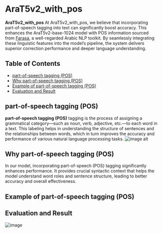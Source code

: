 # AraT5v2_with_pos

**AraT5v2_with_pos** At AraT5v2_with_pos, we believe that incorporating part-of-speech tagging into text can significantly boost accuracy. This enhances the AraT5v2-base-1024 model with POS information sourced from [Farasa](https://farasa.qcri.org/), a well-regarded Arabic NLP toolkit. By seamlessly integrating these linguistic features into the model’s pipeline, the system delivers superior correction performance and deeper language understanding.

## Table of Contents

- [part-of-speech tagging (POS)](#part-of-speech-tagging (POS))
- [Why part-of-speech tagging (POS)](#Why-part-of-speech-tagging (POS))
- [Example of part-of-speech tagging (POS)](#Example-of-part-of-speech-tagging (POS))
- [Evaluation and Result](#Evaluation-and-Result)

## part-of-speech tagging (POS)

**part-of-speech tagging (POS)** tagging is the process of assigning a grammatical category—such as noun, verb, adjective, etc.—to each word in a text. This labeling helps in understanding the structure of sentences and the relationships between words, which in turn improves the accuracy and performance of various natural language processing tasks.
![image alt](https://github.com/SL6I/Text-Correction/blob/64a9770e138e8a2640bc6aa2e9cf8c69d1807199/Images/POS-Tagging.jpg)

## Why part-of-speech tagging (POS)

In our model, incorporating part-of-speech (POS) tagging significantly enhances performance. It provides crucial syntactic context that helps the model understand word roles and sentence structure, leading to better accuracy and overall effectiveness.

## Example of part-of-speech tagging (POS)

## Evaluation and Result

![image](https://github.com/user-attachments/assets/c753fe4e-16e0-474d-8733-57c221dddce7)



